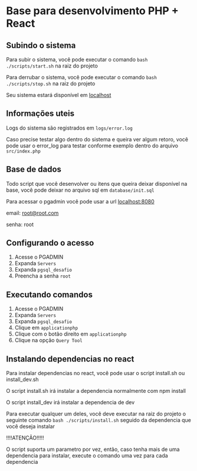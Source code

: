 # Base para desenvolvimento PHP + React
## Subindo o sistema

Para subir o sistema, você pode executar o comando ``bash ./scripts/start.sh`` na raiz do projeto

Para derrubar o sistema, você pode executar o comando ``bash ./scripts/stop.sh`` na raiz do projeto

Seu sistema estará disponível em [localhost](http://localhost)

## Informações uteis
Logs do sistema são registrados em ``logs/error.log``

Caso precise testar algo dentro do sistema e queira ver algum retoro, você pode usar o error_log para testar conforme exemplo dentro do arquivo ``src/index.php``

## Base de dados
Todo script que você desenvolver ou itens que queira deixar disponível na base, você pode deixar no arquivo sql em ``database/init.sql``

Para acessar o pgadmin você pode usar a url [localhost:8080](http://localhost:8080)

email: root@root.com

senha: root

## Configurando o acesso
1. Acesse o PGADMIN
1. Expanda ``Servers``
1. Expanda ``pgsql_desafio``
1. Preencha a senha ``root``

## Executando comandos
1. Acesse o PGADMIN
1. Expanda ``Servers``
1. Expanda ``pgsql_desafio``
1. Clique em ``applicationphp``
1. Clique com o botão direito em ``applicationphp``
1. Clique na opção ``Query Tool``

## Instalando dependencias no react

Para instalar dependencias no react, você pode usar o script install.sh ou install_dev.sh

O script install.sh irá instalar a dependencia normalmente com npm install

O script install_dev irá instalar a dependencia de dev

Para executar qualquer um deles, você deve executar na raiz do projeto o seguinte comando ``bash ./scripts/install.sh`` seguido da dependencia que você deseja instalar

!!!!ATENÇÃO!!!!!

O script suporta um parametro por vez, então, caso tenha mais de uma dependencia para instalar, execute o comando uma vez para cada dependencia
